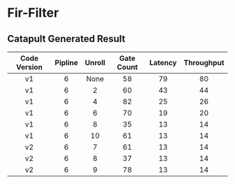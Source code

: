 # Fir-Filter

## Catapult Generated Result

Code Version | Pipline | Unroll | Gate Count | Latency | Throughput
:-: | :-: | :-: | :-: | :-: | :-:
v1 | 6 | None | 58 | 79 | 80
v1 | 6 | 2 | 60 | 43 | 44 
v1 | 6 | 4 | 82 | 25 | 26
v1 | 6 | 6 | 70 | 19 | 20
v1 | 6 | 8 | 35 | 13 | 14
v1 | 6 | 10 | 61 | 13 | 14
v2 | 6 | 7 | 61 | 13 | 14
v2 | 6 | 8 | 37 | 13 | 14
v2 | 6 | 9 | 78 | 13 | 14


